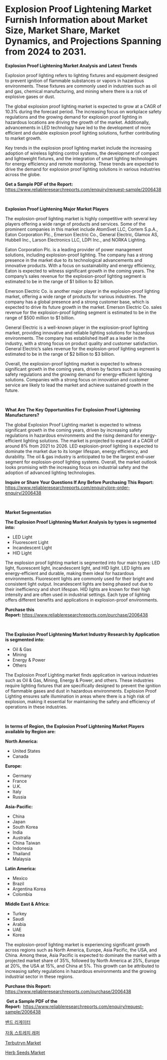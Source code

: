 <p><h1>Explosion Proof Lightening Market Furnish Information about Market Size, Market Share, Market Dynamics, and Projections Spanning from 2024 to 2031.</h1></p><p><strong>Explosion Proof Lightening Market Analysis and Latest Trends</strong></p>
<p><p>Explosion proof lighting refers to lighting fixtures and equipment designed to prevent ignition of flammable substances or vapors in hazardous environments. These fixtures are commonly used in industries such as oil and gas, chemical manufacturing, and mining where there is a risk of explosive gases or dust.</p><p>The global explosion proof lighting market is expected to grow at a CAGR of 10.3% during the forecast period. The increasing focus on workplace safety regulations and the growing demand for explosion proof lighting in hazardous locations are driving the growth of the market. Additionally, advancements in LED technology have led to the development of more efficient and durable explosion proof lighting solutions, further contributing to market growth.</p><p>Key trends in the explosion proof lighting market include the increasing adoption of wireless lighting control systems, the development of compact and lightweight fixtures, and the integration of smart lighting technologies for energy efficiency and remote monitoring. These trends are expected to drive the demand for explosion proof lighting solutions in various industries across the globe.</p></p>
<p><strong>Get a Sample PDF of the Report:&nbsp;</strong> <a href="https://www.reliableresearchreports.com/enquiry/request-sample/2006438">https://www.reliableresearchreports.com/enquiry/request-sample/2006438</a></p>
<p>&nbsp;</p>
<p><strong>Explosion Proof Lightening Major Market Players</strong></p>
<p><p>The explosion-proof lighting market is highly competitive with several key players offering a wide range of products and services. Some of the prominent companies in this market include AtomSvet LLC, Cortem S.p.A., Eaton Corporation Plc., Emerson Electric Co., General Electric, Glamox AS, Hubbell Inc., Larson Electronics LLC, LDPI Inc., and NORKA Lighting.</p><p>Eaton Corporation Plc. is a leading provider of power management solutions, including explosion-proof lighting. The company has a strong presence in the market due to its technological advancements and innovative products. With a focus on sustainability and energy efficiency, Eaton is expected to witness significant growth in the coming years. The company’s sales revenue for the explosion-proof lighting segment is estimated to be in the range of $1 billion to $2 billion.</p><p>Emerson Electric Co. is another major player in the explosion-proof lighting market, offering a wide range of products for various industries. The company has a global presence and a strong customer base, which is expected to drive its future growth in the market. Emerson Electric Co. sales revenue for the explosion-proof lighting segment is estimated to be in the range of $500 million to $1 billion.</p><p>General Electric is a well-known player in the explosion-proof lighting market, providing innovative and reliable lighting solutions for hazardous environments. The company has established itself as a leader in the industry, with a strong focus on product quality and customer satisfaction. General Electric’s sales revenue for the explosion-proof lighting segment is estimated to be in the range of $2 billion to $3 billion.</p><p>Overall, the explosion-proof lighting market is expected to witness significant growth in the coming years, driven by factors such as increasing safety regulations and the growing demand for energy-efficient lighting solutions. Companies with a strong focus on innovation and customer service are likely to lead the market and achieve sustained growth in the future.</p></p>
<p>&nbsp;</p>
<p><strong>What Are The Key Opportunities For Explosion Proof Lightening Manufacturers?</strong></p>
<p><p>The global Explosion Proof Lighting market is expected to witness significant growth in the coming years, driven by increasing safety regulations in hazardous environments and the rising demand for energy-efficient lighting solutions. The market is projected to expand at a CAGR of around 8% from 2021 to 2026. LED explosion-proof lighting is expected to dominate the market due to its longer lifespan, energy efficiency, and durability. The oil & gas industry is anticipated to be the largest end-user segment for explosion-proof lighting systems. Overall, the market outlook looks promising with the increasing focus on industrial safety and the adoption of advanced lighting technologies.</p></p>
<p><strong>Inquire or Share Your Questions If Any Before Purchasing This Report:</strong> <a href="https://www.reliableresearchreports.com/enquiry/pre-order-enquiry/2006438">https://www.reliableresearchreports.com/enquiry/pre-order-enquiry/2006438</a></p>
<p>&nbsp;</p>
<p><strong>Market Segmentation</strong></p>
<p><strong>The Explosion Proof Lightening Market Analysis by types is segmented into:</strong></p>
<p><ul><li>LED Light</li><li>Fluorescent Light</li><li>Incandescent Light</li><li>HID Light</li></ul></p>
<p><p>The explosion proof lighting market is segmented into four main types: LED light, fluorescent light, incandescent light, and HID light. LED lights are energy-efficient and durable, making them ideal for hazardous environments. Fluorescent lights are commonly used for their bright and consistent light output. Incandescent lights are being phased out due to their inefficiency and short lifespan. HID lights are known for their high intensity and are often used in industrial settings. Each type of lighting offers different benefits and applications in explosion-proof environments.</p></p>
<p><strong>Purchase this Report:&nbsp;</strong><a href="https://www.reliableresearchreports.com/purchase/2006438">https://www.reliableresearchreports.com/purchase/2006438</a></p>
<p>&nbsp;</p>
<p><strong>The Explosion Proof Lightening Market Industry Research by Application is segmented into:</strong></p>
<p><ul><li>Oil & Gas</li><li>Mining</li><li>Energy & Power</li><li>Others</li></ul></p>
<p><p>The Explosion Proof Lighting market finds application in various industries such as Oil & Gas, Mining, Energy & Power, and others. These industries require lighting fixtures that are specifically designed to prevent the ignition of flammable gases and dust in hazardous environments. Explosion Proof Lighting ensures safe illumination in areas where there is a high risk of explosion, making it essential for maintaining the safety and efficiency of operations in these industries.</p></p>
<p>&nbsp;</p>
<p><strong>In terms of Region, the Explosion Proof Lightening Market Players available by Region are:</strong></p>
<p>
    <p> <strong> North America: </strong>
        <ul>
            <li>United States</li>
            <li>Canada</li>
        </ul>
        </p> 
    <p> <strong> Europe: </strong>
        <ul>
            <li>Germany</li>
            <li>France</li>
            <li>U.K.</li>
            <li>Italy</li>
            <li>Russia</li>
        </ul>
        </p> 
    <p> <strong> Asia-Pacific: </strong>
        <ul>
            <li>China</li>
            <li>Japan</li>
            <li>South Korea</li>
            <li>India</li>
            <li>Australia</li>
            <li>China Taiwan</li>
            <li>Indonesia</li>
            <li>Thailand</li>
            <li>Malaysia</li>
        </ul>
        </p> 
    <p> <strong> Latin America: </strong>
        <ul>
            <li>Mexico</li>
            <li>Brazil</li>
            <li>Argentina Korea</li>
            <li>Colombia</li>
        </ul>
        </p> 
    <p> <strong> Middle East & Africa: </strong>
        <ul>
            <li>Turkey</li>
            <li>Saudi</li>
            <li>Arabia</li>
            <li>UAE</li>
            <li>Korea</li>
        </ul>
    </p>
    </p>
<p><p>The explosion-proof lighting market is experiencing significant growth across regions such as North America, Europe, Asia Pacific, the USA, and China. Among these, Asia Pacific is expected to dominate the market with a projected market share of 35%, followed by North America at 25%, Europe at 20%, the USA at 15%, and China at 5%. This growth can be attributed to increasing safety regulations in hazardous environments and the growing industrial sector in these regions.</p></p>
<p><strong>Purchase this Report: </strong><a href="https://www.reliableresearchreports.com/purchase/2006438">https://www.reliableresearchreports.com/purchase/2006438</a></p>
<p>&nbsp;<strong>Get a Sample PDF of the Report:&nbsp;&nbsp;</strong><a href="https://www.reliableresearchreports.com/enquiry/request-sample/2006438">https://www.reliableresearchreports.com/enquiry/request-sample/2006438</a></p>
<p><strong></strong></p>
<p><p><a href="https://github.com/Hubertstyenger6685/Market-Research-Report-List-1/blob/main/73853387820.md">밴드 리게이터</a></p><p><a href="https://github.com/hxzi07639916/Market-Research-Report-List-1/blob/main/91462767819.md">자동 스트레치 래퍼</a></p><p><a href="https://issuu.com/reportprime-2/docs/terbutryn-market-size-2030.pptx">Terbutryn Market</a></p><p><a href="https://issuu.com/reportprime-2/docs/herb-seeds-market-size-2030.pptx">Herb Seeds Market</a></p></p>
